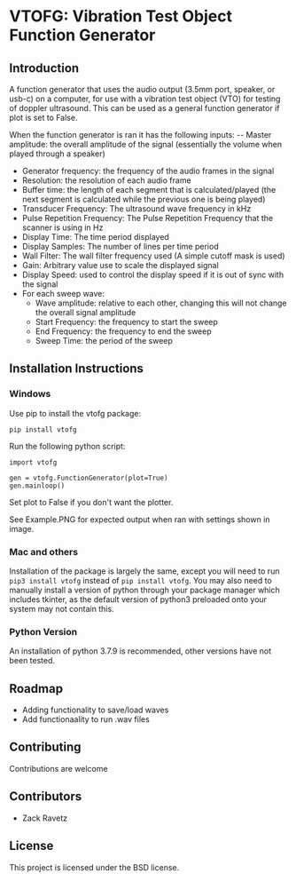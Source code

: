 # VTOFG: Vibration Test Object Function Generator

## Introduction

A function generator that uses the audio output (3.5mm port, speaker, or usb-c) on a computer, for use with a vibration test object (VTO) for testing of doppler ultrasound. This can be used as a general function generator if plot is set to False.

When the function generator is ran it has the following inputs:
-- Master amplitude: the overall amplitude of the signal (essentially the volume when played through a speaker)
- Generator frequency: the frequency of the audio frames in the signal
- Resolution: the resolution of each audio frame
- Buffer time: the length of each segment that is calculated/played (the next segment is calculated while the previous one is being played)
- Transducer Frequency: The ultrasound wave frequency in kHz
- Pulse Repetition Frequency: The Pulse Repetition Frequency that the scanner is using in Hz
- Display Time: The time period displayed
- Display Samples: The number of lines per time period
- Wall Filter: The wall filter frequency used (A simple cutoff mask is used)
- Gain: Arbitrary value use to scale the displayed signal
- Display Speed: used to control the display speed if it is out of sync with the signal
- For each sweep wave:
  - Wave amplitude: relative to each other, changing this will not change the overall signal amplitude
  - Start Frequency: the frequency to start the sweep
  - End Frequency: the frequency to end the sweep
  - Sweep Time: the period of the sweep

## Installation Instructions

### Windows

Use pip to install the vtofg package:

`pip install vtofg`

Run the following python script:
```
import vtofg

gen = vtofg.FunctionGenerator(plot=True)
gen.mainloop()
```

Set plot to False if you don't want the plotter.

See Example.PNG for expected output when ran with settings shown in image.

### Mac and others

Installation of the package is largely the same, except you will need to run `pip3 install vtofg` instead of `pip install vtofg`. You may also need to manually install a version of python through your package manager which includes tkinter, as the default version of python3 preloaded onto your system may not contain this.

### Python Version
An installation of python 3.7.9 is recommended, other versions have not been tested.

## Roadmap
- Adding functionality to save/load waves
- Add functionaality to run .wav files

## Contributing
Contributions are welcome

## Contributors
- Zack Ravetz

## License
This project is licensed under the BSD license.

